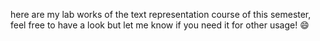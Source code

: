here are my lab works of the text representation course of this semester, feel free to have a look but let me know if you need it for other usage! 😄
